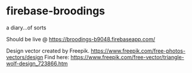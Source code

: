 # firebase-broodings
a diary...of sorts

Should be live @ https://broodings-b9048.firebaseapp.com/

Design vector created by Freepik. https://www.freepik.com/free-photos-vectors/design
Find here: https://www.freepik.com/free-vector/triangle-wolf-design_723866.htm
